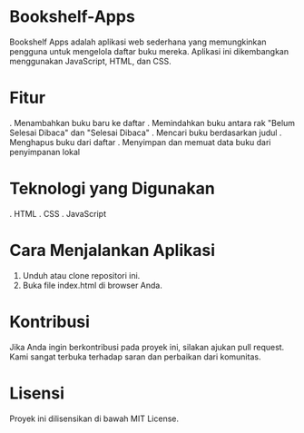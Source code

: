 ﻿# Bookshelf-Apps
Bookshelf Apps adalah aplikasi web sederhana yang memungkinkan pengguna untuk mengelola daftar buku mereka. Aplikasi ini dikembangkan menggunakan JavaScript, HTML, dan CSS.

# Fitur
. Menambahkan buku baru ke daftar
. Memindahkan buku antara rak "Belum Selesai Dibaca" dan "Selesai Dibaca"
. Mencari buku berdasarkan judul
. Menghapus buku dari daftar
. Menyimpan dan memuat data buku dari penyimpanan lokal

# Teknologi yang Digunakan
. HTML
. CSS
. JavaScript

# Cara Menjalankan Aplikasi
1. Unduh atau clone repositori ini.
2. Buka file index.html di browser Anda.

# Kontribusi
Jika Anda ingin berkontribusi pada proyek ini, silakan ajukan pull request. Kami sangat terbuka terhadap saran dan perbaikan dari komunitas.

# Lisensi
Proyek ini dilisensikan di bawah MIT License.
